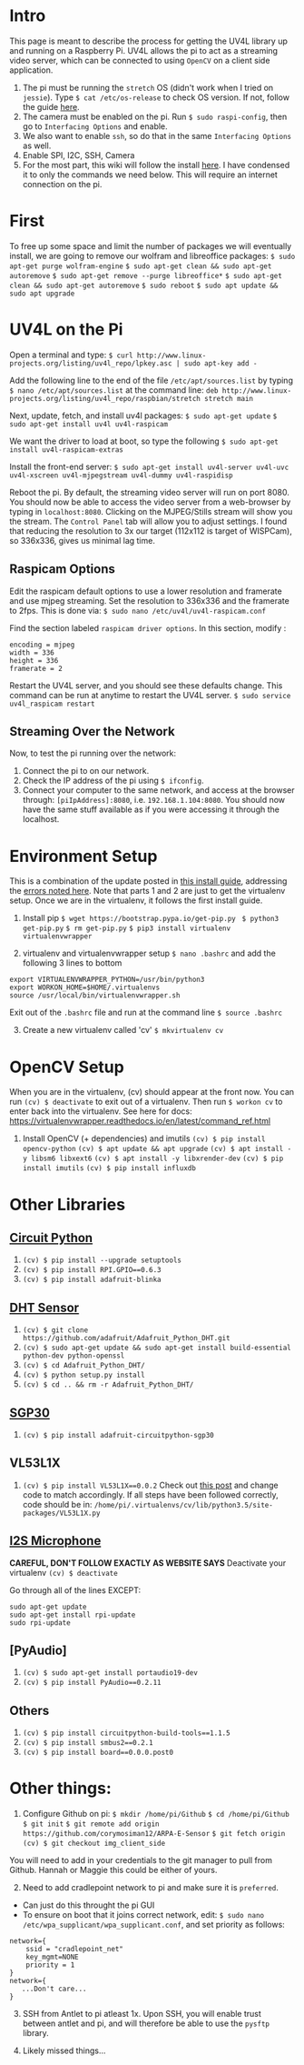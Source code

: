 # Intro
This page is meant to describe the process for getting the UV4L library up and running on a Raspberry Pi.  UV4L allows the pi to act as a streaming video server, which can be connected to using `OpenCV` on a client side application.

1. The pi must be running the `stretch` OS (didn't work when I tried on `jessie`).  Type `$ cat /etc/os-release` to check OS version.  If not, follow the guide [here](https://www.raspberrypi.org/documentation/installation/noobs.md).
2. The camera must be enabled on the pi.  Run `$ sudo raspi-config`, then go to `Interfacing Options` and enable.
3. We also want to enable `ssh`, so do that in the same `Interfacing Options` as well.
4. Enable SPI, I2C, SSH, Camera
3. For the most part, this wiki will follow the install [here](https://www.linux-projects.org/uv4l/installation/).  I have condensed it to only the commands we need below.  This will require an internet connection on the pi.

# First
To free up some space and limit the number of packages we will eventually install, we are going to remove our wolfram and libreoffice packages:
`$ sudo apt-get purge wolfram-engine`
`$ sudo apt-get clean && sudo apt-get autoremove`
`$ sudo apt-get remove --purge libreoffice*`
`$ sudo apt-get clean && sudo apt-get autoremove`
`$ sudo reboot`
`$ sudo apt update && sudo apt upgrade`

# UV4L on the Pi
Open a terminal and type:
`$ curl http://www.linux-projects.org/listing/uv4l_repo/lpkey.asc | sudo apt-key add -`

Add the following line to the end of the file `/etc/apt/sources.list` by typing `$ nano /etc/apt/sources.list` at the command line:
`deb http://www.linux-projects.org/listing/uv4l_repo/raspbian/stretch stretch main`

Next, update, fetch, and install uv4l packages:
`$ sudo apt-get update`
`$ sudo apt-get install uv4l uv4l-raspicam`

We want the driver to load at boot, so type the following
`$ sudo apt-get install uv4l-raspicam-extras`

Install the front-end server:
`$ sudo apt-get install uv4l-server uv4l-uvc uv4l-xscreen uv4l-mjpegstream uv4l-dummy uv4l-raspidisp`

Reboot the pi.  By default, the streaming video server will run on port 8080.  You should now be able to access the video server from a web-browser by typing in `localhost:8080`.  Clicking on the MJPEG/Stills stream will show you the stream.  The `Control Panel` tab will allow you to adjust settings.  I found that reducing the resolution to 3x our target (112x112 is target of WISPCam), so 336x336, gives us minimal lag time.

## Raspicam Options
Edit the raspicam default options to use a lower resolution and framerate and use mjpeg streaming.  Set the resolution to 336x336 and the framerate to 2fps.  This is done via:
`$ sudo nano /etc/uv4l/uv4l-raspicam.conf`

Find the section labeled `raspicam driver options`.  In this section, modify :
```
encoding = mjpeg
width = 336
height = 336
framerate = 2
```

Restart the UV4L server, and you should see these defaults change.  This command can be run at anytime to restart the UV4L server.
`$ sudo service uv4l_raspicam restart`

## Streaming Over the Network
Now, to test the pi running over the network:
1. Connect the pi to on our network.
2. Check the IP address of the pi using `$ ifconfig`.
3. Connect your computer to the same network, and access at the browser through: `[piIpAddress]:8080`, i.e. `192.168.1.104:8080`.  You should now have the same stuff available as if you were accessing it through the localhost.

# Environment Setup
This is a combination of the update posted in [this install guide](https://medium.com/@debugvn/installing-opencv-3-3-0-on-ubuntu-16-04-lts-7db376f93961), addressing the [errors noted here](https://stackoverflow.com/questions/47113029/importerror-libsm-so-6-cannot-open-shared-object-file-no-such-file-or-directo).  Note that parts 1 and 2 are just to get the virtualenv setup.  Once we are in the virtualenv, it follows the first install guide.

1. Install pip
`$ wget https://bootstrap.pypa.io/get-pip.py `
`$ python3 get-pip.py`
`$ rm get-pip.py`
`$ pip3 install virtualenv virtualenvwrapper`

2. virtualenv and virtualenvwrapper setup
`$ nano .bashrc` and add the following 3 lines to bottom
```
export VIRTUALENVWRAPPER_PYTHON=/usr/bin/python3
export WORKON_HOME=$HOME/.virtualenvs
source /usr/local/bin/virtualenvwrapper.sh
```

Exit out of the `.bashrc` file and run at the command line
`$ source .bashrc`

3. Create a new virtualenv called 'cv'
`$ mkvirtualenv cv`

# OpenCV Setup
When you are in the virtualenv, (cv) should appear at the front now.  You can run `(cv) $ deactivate` to exit out of a virtualenv.  Then run `$ workon cv` to enter back into the virtualenv.  See here for docs: https://virtualenvwrapper.readthedocs.io/en/latest/command_ref.html

1. Install OpenCV (+ dependencies) and imutils
`(cv) $ pip install opencv-python`
`(cv) $ apt update && apt upgrade`
`(cv) $ apt install -y libsm6 libxext6`
`(cv) $ apt install -y libxrender-dev`
`(cv) $ pip install imutils`
`(cv) $ pip install influxdb`

# Other Libraries
## [Circuit Python](https://learn.adafruit.com/circuitpython-on-raspberrypi-linux/installing-circuitpython-on-raspberry-pi)

1. `(cv) $ pip install --upgrade setuptools`
2. `(cv) $ pip install RPI.GPIO==0.6.3`
3. `(cv) $ pip install adafruit-blinka`

## [DHT Sensor](https://learn.adafruit.com/dht-humidity-sensing-on-raspberry-pi-with-gdocs-logging/software-install-updated)
1. `(cv) $ git clone https://github.com/adafruit/Adafruit_Python_DHT.git`
2. `(cv) $ sudo apt-get update && sudo apt-get install build-essential python-dev python-openssl`
3. `(cv) $ cd Adafruit_Python_DHT/`
4. `(cv) $ python setup.py install`
5. `(cv) $ cd .. && rm -r Adafruit_Python_DHT/`

## [SGP30](https://learn.adafruit.com/adafruit-sgp30-gas-tvoc-eco2-mox-sensor/circuitpython-wiring-test)
1. `(cv) $ pip install adafruit-circuitpython-sgp30`

## VL53L1X
1. `(cv) $ pip install VL53L1X==0.0.2`
Check out [this post](https://github.com/pimoroni/vl53l1x-python/commit/8e8a29e19c4965219eff5baac085f49502503045) and change code to match accordingly.  If all steps have been followed correctly, code should be in: `/home/pi/.virtualenvs/cv/lib/python3.5/site-packages/VL53L1X.py`

## [I2S Microphone](https://learn.adafruit.com/adafruit-i2s-mems-microphone-breakout/raspberry-pi-wiring-and-test)

**CAREFUL, DON'T FOLLOW EXACTLY AS WEBSITE SAYS**
Deactivate your virtualenv `(cv) $ deactivate`

Go through all of the lines EXCEPT:
```
sudo apt-get update
sudo apt-get install rpi-update
sudo rpi-update
```

## [PyAudio]
1. `(cv) $ sudo apt-get install portaudio19-dev`
2. `(cv) $ pip install PyAudio==0.2.11`

## Others
1. `(cv) $ pip install circuitpython-build-tools==1.1.5`
2. `(cv) $ pip install smbus2==0.2.1`
3. `(cv) $ pip install board==0.0.0.post0`

# Other things:
1. Configure Github on pi:
`$ mkdir /home/pi/Github`
`$ cd /home/pi/Github`
`$ git init`
`$ git remote add origin https://github.com/corymosiman12/ARPA-E-Sensor`
`$ git fetch origin`
`(cv) $ git checkout img_client_side`

You will need to add in your credentials to the git manager to pull from Github.  Hannah or Maggie this could be either of yours.

2. Need to add cradlepoint network to pi and make sure it is `preferred`.
- Can just do this throught the pi GUI
- To ensure on boot that it joins correct network, edit: `$ sudo nano /etc/wpa_supplicant/wpa_supplicant.conf`, and set priority as follows:
```
network={
    ssid = "cradlepoint_net"
    key_mgmt=NONE
    priority = 1
}
network={
   ...Don't care...
}
```

3. SSH from Antlet to pi atleast 1x. Upon SSH, you will enable trust between antlet and pi, and will therefore be able to use the `pysftp` library.

4. Likely missed things...